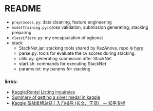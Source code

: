 # README

* ```preprocess.py```: data cleaning, feature engineering
* ```modelTraining.py```: cross validation, submission generating, stacking preparing
* ```classifiers.py```: my encapsulation of xgboost
* stack
  * StackNet.jar: stacking tools shared by KazAnova, repo is [here](https://github.com/kaz-Anova/StackNet)
  * parse.py: tools for evaluate the cv scores during stacking.
  * utils.py: generating submission after StackNet
  * start.sh: commands for executing StackNet
  * params.txt: my params for stacking

### links:
  * [Kaggle:Rental Listing Inquireies](https://www.kaggle.com/c/two-sigma-connect-rental-listing-inquiries)
  * [Summary of getting a silver medal in kaggle](http://scarletpan.github.io/summary-of-get-a-silver-medal-in-kaggle/)
  * [Kaggle 首战拿银总结 | 入门指导 (长文、干货） -- 知乎专栏](https://zhuanlan.zhihu.com/p/26645088)
  

